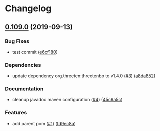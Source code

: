 # Changelog

## [0.109.0](https://www.github.com/chingor13/java-trace/compare/v0.108.0...v0.109.0) (2019-09-13)


### Bug Fixes

* test commit ([e6cf180](https://www.github.com/chingor13/java-trace/commit/e6cf180))


### Dependencies

* update dependency org.threeten:threetenbp to v1.4.0 ([#3](https://www.github.com/chingor13/java-trace/issues/3)) ([a8da852](https://www.github.com/chingor13/java-trace/commit/a8da852))


### Documentation

* cleanup javadoc maven configuration ([#4](https://www.github.com/chingor13/java-trace/issues/4)) ([45c9a5c](https://www.github.com/chingor13/java-trace/commit/45c9a5c))


### Features

* add parent pom ([#1](https://www.github.com/chingor13/java-trace/issues/1)) ([fd9ec8a](https://www.github.com/chingor13/java-trace/commit/fd9ec8a))
